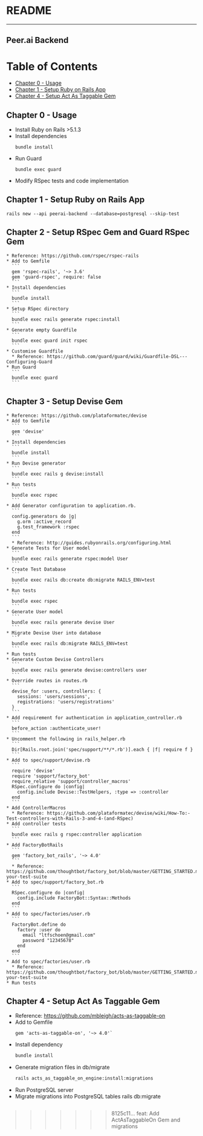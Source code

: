 # README

---
Peer.ai Backend
---

# Table of Contents
  * [Chapter 0 - Usage](#chapter-0)
  * [Chapter 1 - Setup Ruby on Rails App](#chapter-1)
  * [Chapter 4 - Setup Act As Taggable Gem](#chapter-4)

## Chapter 0 - Usage
  * Install Ruby on Rails >5.1.3
  * Install dependencies
    ```
    bundle install
    ```
  * Run Guard
    ```
    bundle exec guard
    ```
  * Modify RSpec tests and code implementation

## Chapter 1 - Setup Ruby on Rails App <a id="chapter-1"></a>
  ```
  rails new --api peerai-backend --database=postgresql --skip-test
  ```


  ## Chapter 2 - Setup RSpec Gem and Guard RSpec Gem<a id="chapter-2"></a>
    * Reference: https://github.com/rspec/rspec-rails
    * Add to Gemfile
      ```
      gem 'rspec-rails', '~> 3.6'
      gem 'guard-rspec', require: false
      ```
    * Install dependencies
      ```
      bundle install
      ```
    * Setup RSpec directory
      ```
      bundle exec rails generate rspec:install
      ```
    * Generate empty Guardfile
      ```
      bundle exec guard init rspec
      ```
    * Customise Guardfile
      * Reference: https://github.com/guard/guard/wiki/Guardfile-DSL---Configuring-Guard
    * Run Guard
      ```
      bundle exec guard
      ```

  ## Chapter 3 - Setup Devise Gem<a id="chapter-3"></a>
    * Reference: https://github.com/plataformatec/devise
    * Add to Gemfile
      ```
      gem 'devise'
      ```
    * Install dependencies
      ```
      bundle install
      ```
    * Run Devise generator
      ```
      bundle exec rails g devise:install
      ```
    * Run tests
      ```
      bundle exec rspec
      ```
    * Add Generator configuration to application.rb.
      ```
      config.generators do |g|
        g.orm :active_record
        g.test_framework :rspec
      end
      ```
      * Reference: http://guides.rubyonrails.org/configuring.html
    * Generate Tests for User model
      ```
      bundle exec rails generate rspec:model User
      ```
    * Create Test Database
      ```
      bundle exec rails db:create db:migrate RAILS_ENV=test
      ```
    * Run tests
      ```
      bundle exec rspec
      ```
    * Generate User model
      ```
      bundle exec rails generate devise User
      ```
    * Migrate Devise User into database
      ```
      bundle exec rails db:migrate RAILS_ENV=test
      ```
    * Run tests
    * Generate Custom Devise Controllers
      ```
      bundle exec rails generate devise:controllers user
      ```
    * Override routes in routes.rb
      ```
      devise_for :users, controllers: {
        sessions: 'users/sessions',
        registrations: 'users/registrations'
      }
      ```
    * Add requirement for authentication in application_controller.rb
      ```
      before_action :authenticate_user!
      ```
    * Uncomment the following in rails_helper.rb
      ```
      Dir[Rails.root.join('spec/support/**/*.rb')].each { |f| require f }
      ```
    * Add to spec/support/devise.rb
      ```
      require 'devise'
      require 'support/factory_bot'
      require_relative 'support/controller_macros'
      RSpec.configure do |config|
        config.include Devise::TestHelpers, :type => :controller
      end
      ```
    * Add ControllerMacros
      * Reference: https://github.com/plataformatec/devise/wiki/How-To:-Test-controllers-with-Rails-3-and-4-(and-RSpec)
    * Add controller tests
      ```
      bundle exec rails g rspec:controller application
      ```
    * Add FactoryBotRails
      ```
      gem 'factory_bot_rails', '~> 4.0'
      ```
      * Reference: https://github.com/thoughtbot/factory_bot/blob/master/GETTING_STARTED.md#configure-your-test-suite
    * Add to spec/support/factory_bot.rb
      ```
      RSpec.configure do |config|
        config.include FactoryBot::Syntax::Methods
      end
      ```
    * Add to spec/factories/user.rb
      ```
      FactoryBot.define do
        factory :user do
          email "ltfschoen@gmail.com"
          password "12345678"
        end
      end
      ```
    * Add to spec/factories/user.rb
      * Reference: https://github.com/thoughtbot/factory_bot/blob/master/GETTING_STARTED.md#configure-your-test-suite
    * Run tests

## Chapter 4 - Setup Act As Taggable Gem<a id="chapter-4"></a>
  * Reference: https://github.com/mbleigh/acts-as-taggable-on
  * Add to Gemfile
    ```
    gem 'acts-as-taggable-on', '~> 4.0'`
    ```
  * Install dependency
    ```sh
    bundle install
    ```
  * Generate migration files in db/migrate
    ```sh
    rails acts_as_taggable_on_engine:install:migrations
  * Run PostgreSQL server
  * Migrate migrations into PostgreSQL tables
    rails db:migrate
    ```
>>>>>>> 8125c11... feat: Add ActAsTaggableOn Gem and migrations
